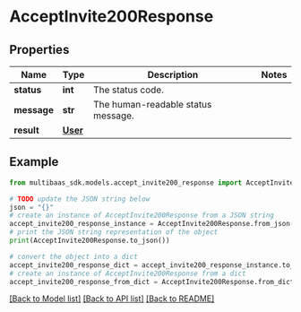 # AcceptInvite200Response


## Properties

Name | Type | Description | Notes
------------ | ------------- | ------------- | -------------
**status** | **int** | The status code. | 
**message** | **str** | The human-readable status message. | 
**result** | [**User**](User.md) |  | 

## Example

```python
from multibaas_sdk.models.accept_invite200_response import AcceptInvite200Response

# TODO update the JSON string below
json = "{}"
# create an instance of AcceptInvite200Response from a JSON string
accept_invite200_response_instance = AcceptInvite200Response.from_json(json)
# print the JSON string representation of the object
print(AcceptInvite200Response.to_json())

# convert the object into a dict
accept_invite200_response_dict = accept_invite200_response_instance.to_dict()
# create an instance of AcceptInvite200Response from a dict
accept_invite200_response_from_dict = AcceptInvite200Response.from_dict(accept_invite200_response_dict)
```
[[Back to Model list]](../README.md#documentation-for-models) [[Back to API list]](../README.md#documentation-for-api-endpoints) [[Back to README]](../README.md)


